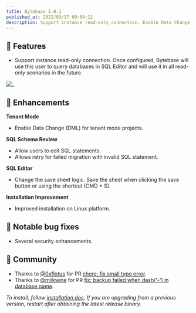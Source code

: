 ```yaml
---
title: Bytebase 1.0.1
published_at: 2022/03/17 09:04:12
description: Support instance read-only connection. Enable Data Change (DML) for tenant mode projects. Allow users to edit SQL statements. Allows retry for failed migration with invalid SQL statement.
---
```


## 🚀 Features

- Support instance read-only connection. Once configured, Bytebase will use this user to query databases in SQL Editor and will use it in all read-only scenarios in the future.

![_](/content/changelog/1.0.1/read-only-connection.gif)

## 🎄 Enhancements

**Tenant Mode**

- Enable Data Change (DML) for tenant mode projects.

**SQL Schema Review**

- Allow users to edit SQL statements.
- Allows retry for failed migration with invalid SQL statement.

**SQL Editor**

- Change the save sheet logic. Save the sheet when clicking the save button or using the shortcut (CMD + S).

**Installation Improvement**

- Improved installation on Linux platform.

## 🐞 Notable bug fixes

- Several security enhancements.

## 🎠 Community

- Thanks to [@0xflotus](https://github.com/0xflotus) for PR [chore: fix small typo error](https://github.com/bytebase/bytebase/pull/805).
- Thanks to [@milkwine](https://github.com/milkwine) for PR [fix: backup failed when dash('-') in database name](https://github.com/bytebase/bytebase/pull/874).

_To install, follow [installation doc](/docs/get-started/install/overview). If you are upgrading from a previous version, restart after obtaining the latest release binary._
